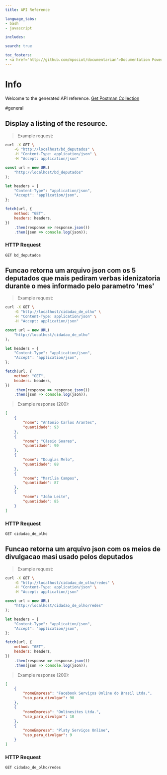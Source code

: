 ```yaml
---
title: API Reference

language_tabs:
- bash
- javascript

includes:

search: true

toc_footers:
- <a href='http://github.com/mpociot/documentarian'>Documentation Powered by Documentarian</a>
---
```

<!-- START_INFO -->
# Info

Welcome to the generated API reference.
[Get Postman Collection](http://localhost/docs/collection.json)

<!-- END_INFO -->

#general


<!-- START_6590b049429981bbabdb44692a71a56e -->
## Display a listing of the resource.

> Example request:

```bash
curl -X GET \
    -G "http://localhost/bd_deputados" \
    -H "Content-Type: application/json" \
    -H "Accept: application/json"
```

```javascript
const url = new URL(
    "http://localhost/bd_deputados"
);

let headers = {
    "Content-Type": "application/json",
    "Accept": "application/json",
};

fetch(url, {
    method: "GET",
    headers: headers,
})
    .then(response => response.json())
    .then(json => console.log(json));
```



### HTTP Request
`GET bd_deputados`


<!-- END_6590b049429981bbabdb44692a71a56e -->

<!-- START_d03d8e9cff4e33c504475d5900279cd9 -->
## Funcao retorna um arquivo json com os 5 deputados que mais pediram verbas idenizatoria durante o mes informado pelo  parametro &#039;mes&#039;

> Example request:

```bash
curl -X GET \
    -G "http://localhost/cidadao_de_olho" \
    -H "Content-Type: application/json" \
    -H "Accept: application/json"
```

```javascript
const url = new URL(
    "http://localhost/cidadao_de_olho"
);

let headers = {
    "Content-Type": "application/json",
    "Accept": "application/json",
};

fetch(url, {
    method: "GET",
    headers: headers,
})
    .then(response => response.json())
    .then(json => console.log(json));
```


> Example response (200):

```json
[
    {
        "nome": "Antonio Carlos Arantes",
        "quantidade": 93
    },
    {
        "nome": "Cássio Soares",
        "quantidade": 90
    },
    {
        "nome": "Douglas Melo",
        "quantidade": 88
    },
    {
        "nome": "Marília Campos",
        "quantidade": 87
    },
    {
        "nome": "João Leite",
        "quantidade": 85
    }
]
```

### HTTP Request
`GET cidadao_de_olho`


<!-- END_d03d8e9cff4e33c504475d5900279cd9 -->

<!-- START_894e9712222cb04058170fe7d49e189a -->
## Funcao retorna um arquivo json com os meios de divulgacao masi usado pelos deputados

> Example request:

```bash
curl -X GET \
    -G "http://localhost/cidadao_de_olho/redes" \
    -H "Content-Type: application/json" \
    -H "Accept: application/json"
```

```javascript
const url = new URL(
    "http://localhost/cidadao_de_olho/redes"
);

let headers = {
    "Content-Type": "application/json",
    "Accept": "application/json",
};

fetch(url, {
    method: "GET",
    headers: headers,
})
    .then(response => response.json())
    .then(json => console.log(json));
```


> Example response (200):

```json
[
    {
        "nomeEmpresa": "Facebook Serviços Online do Brasil Ltda.",
        "uso_para_divulgar": 90
    },
    {
        "nomeEmpresa": "Onlinesites Ltda.",
        "uso_para_divulgar": 10
    },
    {
        "nomeEmpresa": "Platy Serviços Online",
        "uso_para_divulgar": 9
    }
]
```

### HTTP Request
`GET cidadao_de_olho/redes`


<!-- END_894e9712222cb04058170fe7d49e189a -->


